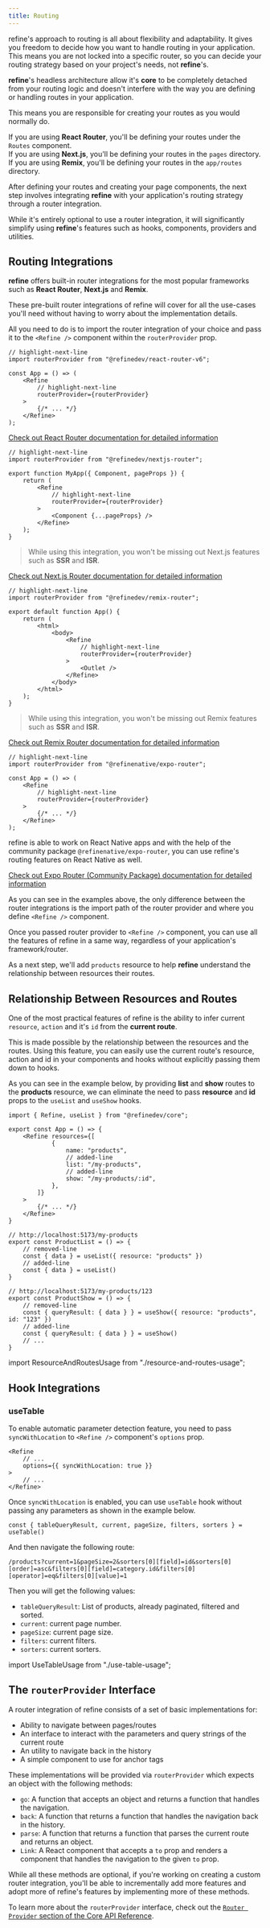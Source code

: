 ```yaml
---
title: Routing
---
```


refine's approach to routing is all about flexibility and adaptability. It gives you freedom to decide how you want to handle routing in your application. This means you are not locked into a specific router, so you can decide your routing strategy based on your project's needs, not **refine**'s.

**refine**'s headless architecture allow it's **core** to be completely detached from your routing logic and doesn't interfere with the way you are defining or handling routes in your application.

This means you are responsible for creating your routes as you would normally do.

If you are using **React Router**, you'll be defining your routes under the `Routes` component.<br />
If you are using **Next.js**, you'll be defining your routes in the `pages` directory.<br />
If you are using **Remix**, you'll be defining your routes in the `app/routes` directory.

After defining your routes and creating your page components, the next step involves integrating **refine** with your application's routing strategy through a router integration.

While it's entirely optional to use a router integration, it will significantly simplify using **refine**'s features such as hooks, components, providers and utilities.

<!-- Automatic parameter detection, redirections, utilities bla bla. We need to mention high level benefits, without going technical details. We'll explain technically in the next sections. -->

<!-- While using a router integration is optional, there are a lot of benefits of using one. Some of these benefits are: -->

<!-- -   Inferring the `resource`, the `action` and the `id` from the current route without explicitly passing them to the hooks.
-   Your table's pagination, sorting and filtering parameters can be populated from the current route's query parameters.
-   Using the query strings and parameters of the current route in your data fetching logic.
-   Navigating between pages/routes after a successful mutation or after a failed authentication.
-   Syncing your modals and drawers with the current route.
-   A set of utility components and hooks that let's you easily navigate between defined routes and pages. -->

## Routing Integrations

**refine** offers built-in router integrations for the most popular frameworks such as **React Router**, **Next.js** and **Remix**.

These pre-built router integrations of refine will cover for all the use-cases you'll need without having to worry about the implementation details.

All you need to do is to import the router integration of your choice and pass it to the `<Refine />` component within the `routerProvider` prop.

<Tabs>
<TabItem value="react-router-v6" label="React Router v6" default>

```tsx title="App.tsx"
// highlight-next-line
import routerProvider from "@refinedev/react-router-v6";

const App = () => (
    <Refine
        // highlight-next-line
        routerProvider={routerProvider}
    >
        {/* ... */}
    </Refine>
);
```

[Check out React Router documentation for detailed information](router-integrations/react-router/index)

</TabItem>
<TabItem value="next-js" label="Next.js">

```tsx title="pages/_app.tsx"
// highlight-next-line
import routerProvider from "@refinedev/nextjs-router";

export function MyApp({ Component, pageProps }) {
    return (
        <Refine
            // highlight-next-line
            routerProvider={routerProvider}
        >
            <Component {...pageProps} />
        </Refine>
    );
}
```

> While using this integration, you won't be missing out Next.js features such as **SSR** and **ISR**.


[Check out Next.js Router documentation for detailed information](router-integrations/next-js/index)

</TabItem>
<TabItem value="remix" label="Remix">

```tsx title="app/root.tsx"
// highlight-next-line
import routerProvider from "@refinedev/remix-router";

export default function App() {
    return (
        <html>
            <body>
                <Refine
                    // highlight-next-line
                    routerProvider={routerProvider}
                >
                    <Outlet />
                </Refine>
            </body>
        </html>
    );
}
```

> While using this integration, you won't be missing out Remix features such as **SSR** and **ISR**.

[Check out Remix Router documentation for detailed information](router-integrations/remix/index)

</TabItem>
<TabItem value="expo-router" label="Expo Router (React Native)">

```tsx title="App.tsx"
// highlight-next-line
import routerProvider from "@refinenative/expo-router";

const App = () => (
    <Refine
        // highlight-next-line
        routerProvider={routerProvider}
    >
        {/* ... */}
    </Refine>
);
```

refine is able to work on React Native apps and with the help of the community package `@refinenative/expo-router`, you can use refine's routing features on React Native as well.

[Check out Expo Router (Community Package) documentation for detailed information](https://www.npmjs.com/package/@refinenative/expo-router)

</TabItem>
</Tabs>

As you can see in the examples above, the only difference between the router integrations is the import path of the router provider and where you define `<Refine />` component.

Once you passed router provider to `<Refine />` component, you can use all the features of refine in a same way, regardless of your application's framework/router.

As a next step, we'll add `products` resource to help **refine** understand the relationship between resources their routes.

## Relationship Between Resources and Routes <GuideBadge id="guides-concepts/general-concepts" />

One of the most practical features of refine is the ability to infer current `resource`, `action` and it's `id` from the **current route**.

This is made possible by the relationship between the resources and the routes. Using this feature, you can easily use the current route's resource, action and id in your components and hooks without explicitly passing them down to hooks.

As you can see in the example below, by providing **list** and **show** routes to the **products** resource, we can eliminate the need to pass **resource** and **id** props to the `useList` and `useShow` hooks.


```tsx
import { Refine, useList } from "@refinedev/core";

export const App = () => {
    <Refine resources={[
            {
                name: "products",
                // added-line
                list: "/my-products",
                // added-line
                show: "/my-products/:id",
            },
        ]}
    >
        {/* ... */}
    </Refine>
}

// http://localhost:5173/my-products
export const ProductList = () => {
    // removed-line
    const { data } = useList({ resource: "products" })
    // added-line
    const { data } = useList()
}

// http://localhost:5173/my-products/123
export const ProductShow = () => {
    // removed-line
    const { queryResult: { data } } = useShow({ resource: "products", id: "123" })
    // added-line
    const { queryResult: { data } } = useShow()
    // ...
}
```

import ResourceAndRoutesUsage from "./resource-and-routes-usage";

<ResourceAndRoutesUsage />

## Hook Integrations

### useTable

To enable automatic parameter detection feature, you need to pass `syncWithLocation` to `<Refine />` component's `options` prop.

```tsx
<Refine
    // ...
    options={{ syncWithLocation: true }}
>
    // ...
</Refine>
```

Once `syncWithLocation` is enabled, you can use `useTable` hook without passing any parameters as shown in the example below.

```tsx
const { tableQueryResult, current, pageSize, filters, sorters } = useTable()
```

And then navigate the following route:

```
/products?current=1&pageSize=2&sorters[0][field]=id&sorters[0][order]=asc&filters[0][field]=category.id&filters[0][operator]=eq&filters[0][value]=1
```

Then you will get the following values:
- `tableQueryResult`: List of products, already paginated, filtered and sorted.
- `current`: current page number.
- `pageSize`: current page size.
- `filters`: current filters.
- `sorters`: current sorters.

import UseTableUsage from "./use-table-usage";

<UseTableUsage />

## The `routerProvider` Interface

A router integration of refine consists of a set of basic implementations for:

-   Ability to navigate between pages/routes
-   An interface to interact with the parameters and query strings of the current route
-   An utility to navigate back in the history
-   A simple component to use for anchor tags

These implementations will be provided via `routerProvider` which expects an object with the following methods:

-   `go`: A function that accepts an object and returns a function that handles the navigation.
-   `back`: A function that returns a function that handles the navigation back in the history.
-   `parse`: A function that returns a function that parses the current route and returns an object.
-   `Link`: A React component that accepts a `to` prop and renders a component that handles the navigation to the given `to` prop.

While all these methods are optional, if you're working on creating a custom router integration, you'll be able to incrementally add more features and adopt more of refine's features by implementing more of these methods.

To learn more about the `routerProvider` interface, check out the [`Router Provider` section of the Core API Reference](/docs/core/providers/router-provider/index).
